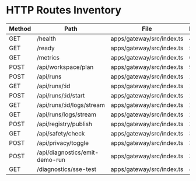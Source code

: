 # HTTP Routes Inventory

| Method | Path | File | Line |
|--------|------|------|------|
| GET | /health | apps/gateway/src/index.ts | 41 |
| GET | /ready | apps/gateway/src/index.ts | 51 |
| GET | /metrics | apps/gateway/src/index.ts | 64 |
| POST | /api/workspace/plan | apps/gateway/src/index.ts | 91 |
| POST | /api/runs | apps/gateway/src/index.ts | 103 |
| GET | /api/runs/:id | apps/gateway/src/index.ts | 143 |
| POST | /api/runs/:id/start | apps/gateway/src/index.ts | 156 |
| GET | /api/runs/:id/logs/stream | apps/gateway/src/index.ts | 223 |
| GET | /api/runs/logs/stream | apps/gateway/src/index.ts | 297 |
| POST | /api/registry/publish | apps/gateway/src/index.ts | 354 |
| GET | /api/safety/check | apps/gateway/src/index.ts | 368 |
| POST | /api/privacy/toggle | apps/gateway/src/index.ts | 376 |
| POST | /api/diagnostics/emit-demo-run | apps/gateway/src/index.ts | 388 |
| GET | /diagnostics/sse-test | apps/gateway/src/index.ts | 401 |
